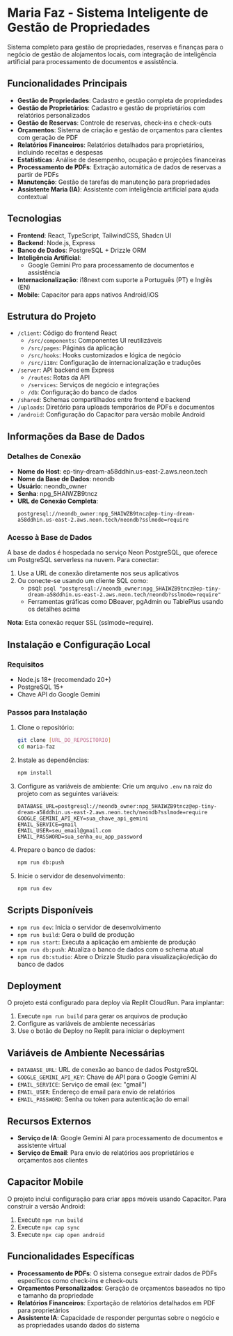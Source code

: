 # Maria Faz - Sistema Inteligente de Gestão de Propriedades

Sistema completo para gestão de propriedades, reservas e finanças para o negócio de gestão de alojamentos locais, com integração de inteligência artificial para processamento de documentos e assistência.

## Funcionalidades Principais

- **Gestão de Propriedades**: Cadastro e gestão completa de propriedades
- **Gestão de Proprietários**: Cadastro e gestão de proprietários com relatórios personalizados
- **Gestão de Reservas**: Controle de reservas, check-ins e check-outs
- **Orçamentos**: Sistema de criação e gestão de orçamentos para clientes com geração de PDF
- **Relatórios Financeiros**: Relatórios detalhados para proprietários, incluindo receitas e despesas
- **Estatísticas**: Análise de desempenho, ocupação e projeções financeiras
- **Processamento de PDFs**: Extração automática de dados de reservas a partir de PDFs
- **Manutenção**: Gestão de tarefas de manutenção para propriedades
- **Assistente Maria (IA)**: Assistente com inteligência artificial para ajuda contextual

## Tecnologias

- **Frontend**: React, TypeScript, TailwindCSS, Shadcn UI
- **Backend**: Node.js, Express
- **Banco de Dados**: PostgreSQL + Drizzle ORM
- **Inteligência Artificial**: 
  - Google Gemini Pro para processamento de documentos e assistência
- **Internacionalização**: i18next com suporte a Português (PT) e Inglês (EN)
- **Mobile**: Capacitor para apps nativos Android/iOS

## Estrutura do Projeto

- `/client`: Código do frontend React
  - `/src/components`: Componentes UI reutilizáveis
  - `/src/pages`: Páginas da aplicação
  - `/src/hooks`: Hooks customizados e lógica de negócio
  - `/src/i18n`: Configuração de internacionalização e traduções
- `/server`: API backend em Express
  - `/routes`: Rotas da API
  - `/services`: Serviços de negócio e integrações
  - `/db`: Configuração do banco de dados
- `/shared`: Schemas compartilhados entre frontend e backend
- `/uploads`: Diretório para uploads temporários de PDFs e documentos
- `/android`: Configuração do Capacitor para versão mobile Android

## Informações da Base de Dados

### Detalhes de Conexão

- **Nome do Host**: ep-tiny-dream-a58ddhin.us-east-2.aws.neon.tech
- **Nome da Base de Dados**: neondb
- **Usuário**: neondb_owner
- **Senha**: npg_5HAIWZB9tncz
- **URL de Conexão Completa**: 
  ```
  postgresql://neondb_owner:npg_5HAIWZB9tncz@ep-tiny-dream-a58ddhin.us-east-2.aws.neon.tech/neondb?sslmode=require
  ```

### Acesso à Base de Dados

A base de dados é hospedada no serviço Neon PostgreSQL, que oferece um PostgreSQL serverless na nuvem. Para conectar:

1. Use a URL de conexão diretamente nos seus aplicativos
2. Ou conecte-se usando um cliente SQL como:
   - psql: `psql "postgresql://neondb_owner:npg_5HAIWZB9tncz@ep-tiny-dream-a58ddhin.us-east-2.aws.neon.tech/neondb?sslmode=require"`
   - Ferramentas gráficas como DBeaver, pgAdmin ou TablePlus usando os detalhes acima

**Nota**: Esta conexão requer SSL (sslmode=require).

## Instalação e Configuração Local

### Requisitos

- Node.js 18+ (recomendado 20+)
- PostgreSQL 15+
- Chave API do Google Gemini

### Passos para Instalação

1. Clone o repositório:
   ```bash
   git clone [URL_DO_REPOSITÓRIO]
   cd maria-faz
   ```

2. Instale as dependências:
   ```bash
   npm install
   ```

3. Configure as variáveis de ambiente:
   Crie um arquivo `.env` na raiz do projeto com as seguintes variáveis:
   ```
   DATABASE_URL=postgresql://neondb_owner:npg_5HAIWZB9tncz@ep-tiny-dream-a58ddhin.us-east-2.aws.neon.tech/neondb?sslmode=require
   GOOGLE_GEMINI_API_KEY=sua_chave_api_gemini
   EMAIL_SERVICE=gmail
   EMAIL_USER=seu_email@gmail.com
   EMAIL_PASSWORD=sua_senha_ou_app_password
   ```

4. Prepare o banco de dados:
   ```bash
   npm run db:push
   ```

5. Inicie o servidor de desenvolvimento:
   ```bash
   npm run dev
   ```

## Scripts Disponíveis

- `npm run dev`: Inicia o servidor de desenvolvimento
- `npm run build`: Gera o build de produção
- `npm run start`: Executa a aplicação em ambiente de produção
- `npm run db:push`: Atualiza o banco de dados com o schema atual
- `npm run db:studio`: Abre o Drizzle Studio para visualização/edição do banco de dados

## Deployment

O projeto está configurado para deploy via Replit CloudRun. Para implantar:

1. Execute `npm run build` para gerar os arquivos de produção
2. Configure as variáveis de ambiente necessárias
3. Use o botão de Deploy no Replit para iniciar o deployment

## Variáveis de Ambiente Necessárias

- `DATABASE_URL`: URL de conexão ao banco de dados PostgreSQL
- `GOOGLE_GEMINI_API_KEY`: Chave de API para o Google Gemini AI
- `EMAIL_SERVICE`: Serviço de email (ex: "gmail")
- `EMAIL_USER`: Endereço de email para envio de relatórios
- `EMAIL_PASSWORD`: Senha ou token para autenticação do email

## Recursos Externos

- **Serviço de IA**: Google Gemini AI para processamento de documentos e assistente virtual
- **Serviço de Email**: Para envio de relatórios aos proprietários e orçamentos aos clientes

## Capacitor Mobile

O projeto inclui configuração para criar apps móveis usando Capacitor. Para construir a versão Android:

1. Execute `npm run build`
2. Execute `npx cap sync`
3. Execute `npx cap open android`

## Funcionalidades Específicas

- **Processamento de PDFs**: O sistema consegue extrair dados de PDFs específicos como check-ins e check-outs
- **Orçamentos Personalizados**: Geração de orçamentos baseados no tipo e tamanho da propriedade
- **Relatórios Financeiros**: Exportação de relatórios detalhados em PDF para proprietários
- **Assistente IA**: Capacidade de responder perguntas sobre o negócio e as propriedades usando dados do sistema
